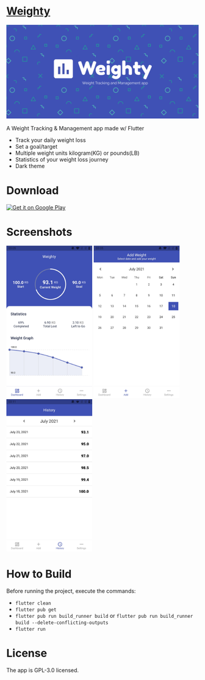 

# [Weighty]

<img src="https://github.com/Ashhas/Weighty/blob/main/screenshots/weighty_banner.png" width="750">

A Weight Tracking & Management app made w/ Flutter

* Track your daily weight loss
* Set a goal/target
* Multiple weight units kilogram(KG) or pounds(LB)
* Statistics of your weight loss journey
* Dark theme

# Download

<a href="https://play.google.com/store/apps/details?id=com.ashhas.weighty" target="_blank">
<img src="https://play.google.com/intl/en_us/badges/images/generic/en-play-badge.png" alt="Get it on Google Play" height="70"/></a>

# Screenshots
<p>
  <img src="https://github.com/Ashhas/Weighty/blob/main/screenshots/dashboard.jpg" width="225">
  <img src="https://github.com/Ashhas/Weighty/blob/main/screenshots/add.jpg" width="225"> 
  <img src="https://github.com/Ashhas/Weighty/blob/main/screenshots/history.jpg" width="225">
 </p>
 
# How to Build

Before running the project, execute the commands:
- `flutter clean`
- `flutter pub get`
- `flutter pub run build_runner build` or `flutter pub run build_runner build --delete-conflicting-outputs`
- `flutter run`

# License

The app is GPL-3.0 licensed.

[Weighty]:https://play.google.com/store/apps/details?id=com.ashhas.weighty
